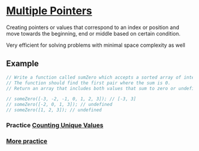 # [Multiple Pointers](https://levelup.gitconnected.com/using-the-multiple-pointers-strategy-to-solve-algorithms-b90a98f854db)

Creating pointers or values that correspond to an index or position and move towards the beginning, end or middle based on certain condition.

Very efficient for solving problems with minimal space complexity as well



## Example
```JavaScript
// Write a function called sumZero which accepts a sorted array of integers.
// The function should find the first pair where the sum is 0.
// Return an array that includes both values that sum to zero or undefined if pair does not exist.

// someZero([-3, -2, -1, 0, 1, 2, 3]); // [-3, 3]
// someZero([-2, 0, 1, 3]); // undefined
// someZero([1, 2, 3]); // undefined

```


### Practice  [Counting Unique Values](https://dev.to/denisepen/tackling-algorithms-counting-unique-values-1a5n)



### [More practice](https://leetcode.com/discuss/study-guide/1688903/Solved-all-two-pointers-problems-in-100-days.)

 